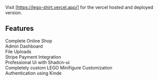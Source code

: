 Visit [https://lego-shirt.vercel.app/] for the vercel hosted and deployed version.

## Features

Complete Online Shop <br>
Admin Dashboard <br>
File Uploads <br>
Stripe Payment Integration <br>
Professional Ui with Shadcn-ui <br>
Completely custom LEGO Minifigure Customization <br>
Authentication using Kinde <br>

